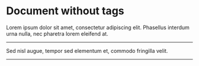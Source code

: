 # Document without tags

Lorem ipsum dolor sit amet, consectetur adipiscing elit. Phasellus interdum urna
nulla, nec pharetra lorem eleifend at.

***

Sed nisl augue, tempor sed elementum et,
commodo fringilla velit.

***
